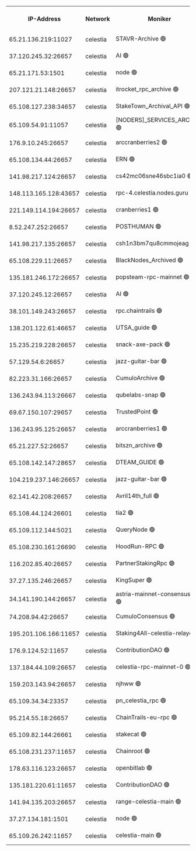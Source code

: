 


<table><tr><th>IP-Address</th><th>Network</th><th>Moniker</th><th>Latest Block Height</th><th>Earliest Block Height</th><th>Catching Up</th><th>Tx Index</th><th>Voting Power</th><th>Version</th><th>Scan Time</th></tr><tr><td>65.21.136.219:11027</td><td>celestia</td><td>STAVR-Archive 🟢</td><td>2879381</td><td>1</td><td>False</td><td>on</td><td>0</td><td>2.3.1</td><td>2024-11-26T21:18:21.642855505UTC</td></tr><tr><td>37.120.245.32:26657</td><td>celestia</td><td>AI 🟢</td><td>2879381</td><td>1</td><td>False</td><td>off</td><td>0</td><td>2.3.1</td><td>2024-11-26T21:18:22.147056710UTC</td></tr><tr><td>65.21.171.53:1501</td><td>celestia</td><td>node 🟢</td><td>2879381</td><td>1</td><td>False</td><td>on</td><td>0</td><td>2.3.1</td><td>2024-11-26T21:18:22.618052507UTC</td></tr><tr><td>207.121.21.148:26657</td><td>celestia</td><td>itrocket_rpc_archive 🟢</td><td>2879384</td><td>1</td><td>False</td><td>on</td><td>0</td><td>2.3.1</td><td>2024-11-26T21:18:57.015963165UTC</td></tr><tr><td>65.108.127.238:34657</td><td>celestia</td><td>StakeTown_Archival_API 🟢</td><td>2879384</td><td>1</td><td>False</td><td>on</td><td>0</td><td>2.3.1</td><td>2024-11-26T21:19:01.564453371UTC</td></tr><tr><td>65.109.54.91:11057</td><td>celestia</td><td>[NODERS]_SERVICES_ARCHIVE 🟢</td><td>2879386</td><td>1</td><td>False</td><td>on</td><td>0</td><td>2.3.1</td><td>2024-11-26T21:19:24.803451408UTC</td></tr><tr><td>176.9.10.245:26657</td><td>celestia</td><td>arccranberries2 🟢</td><td>2879388</td><td>1</td><td>False</td><td>on</td><td>0</td><td>2.3.1</td><td>2024-11-26T21:19:44.075228723UTC</td></tr><tr><td>65.108.134.44:26657</td><td>celestia</td><td>ERN 🟢</td><td>2879388</td><td>1</td><td>False</td><td>on</td><td>0</td><td>2.3.1</td><td>2024-11-26T21:19:44.554187710UTC</td></tr><tr><td>141.98.217.124:26657</td><td>celestia</td><td>cs42mc06sne46sbc1ia0 🟢</td><td>2879388</td><td>1</td><td>False</td><td>on</td><td>0</td><td>2.3.1</td><td>2024-11-26T21:19:47.450436489UTC</td></tr><tr><td>148.113.165.128:43657</td><td>celestia</td><td>rpc-4.celestia.nodes.guru 🟢</td><td>2879390</td><td>1</td><td>False</td><td>on</td><td>0</td><td>2.3.1</td><td>2024-11-26T21:20:09.157562483UTC</td></tr><tr><td>221.149.114.194:26657</td><td>celestia</td><td>cranberries1 🟢</td><td>2879391</td><td>1</td><td>False</td><td>on</td><td>0</td><td>2.3.1</td><td>2024-11-26T21:20:16.780303577UTC</td></tr><tr><td>8.52.247.252:26657</td><td>celestia</td><td>POSTHUMAN 🟢</td><td>2879395</td><td>1</td><td>False</td><td>on</td><td>0</td><td>2.3.1</td><td>2024-11-26T21:21:05.579154049UTC</td></tr><tr><td>141.98.217.135:26657</td><td>celestia</td><td>csh1n3bm7qu8cmmojeag 🟢</td><td>2879395</td><td>1</td><td>False</td><td>on</td><td>0</td><td>2.3.1</td><td>2024-11-26T21:21:06.003073304UTC</td></tr><tr><td>65.108.229.11:26657</td><td>celestia</td><td>BlackNodes_Archived 🟢</td><td>2879395</td><td>1</td><td>False</td><td>on</td><td>0</td><td>2.1.2</td><td>2024-11-26T21:21:11.124721059UTC</td></tr><tr><td>135.181.246.172:26657</td><td>celestia</td><td>popsteam-rpc-mainnet 🟢</td><td>2879398</td><td>1</td><td>False</td><td>on</td><td>0</td><td>3.0.1</td><td>2024-11-26T21:21:45.097876778UTC</td></tr><tr><td>37.120.245.12:26657</td><td>celestia</td><td>AI 🟢</td><td>2879399</td><td>1</td><td>False</td><td>off</td><td>0</td><td>2.3.1</td><td>2024-11-26T21:21:55.882335347UTC</td></tr><tr><td>38.101.149.243:26657</td><td>celestia</td><td>rpc.chaintrails 🟢</td><td>2879400</td><td>1</td><td>False</td><td>on</td><td>0</td><td>2.3.1</td><td>2024-11-26T21:22:03.752622825UTC</td></tr><tr><td>138.201.122.61:46657</td><td>celestia</td><td>UTSA_guide 🟢</td><td>2879402</td><td>1</td><td>False</td><td>on</td><td>0</td><td>2.3.1</td><td>2024-11-26T21:22:32.425016428UTC</td></tr><tr><td>15.235.219.228:26657</td><td>celestia</td><td>snack-axe-pack 🟢</td><td>2879402</td><td>1</td><td>False</td><td>off</td><td>0</td><td>2.1.2</td><td>2024-11-26T21:22:35.511743591UTC</td></tr><tr><td>57.129.54.6:26657</td><td>celestia</td><td>jazz-guitar-bar 🟢</td><td>2879403</td><td>1</td><td>False</td><td>off</td><td>0</td><td>2.1.2</td><td>2024-11-26T21:22:46.198957156UTC</td></tr><tr><td>82.223.31.166:26657</td><td>celestia</td><td>CumuloArchive 🟢</td><td>2879404</td><td>1</td><td>False</td><td>on</td><td>0</td><td>2.3.1</td><td>2024-11-26T21:22:48.850095681UTC</td></tr><tr><td>136.243.94.113:26667</td><td>celestia</td><td>qubelabs-snap 🟢</td><td>2879405</td><td>1</td><td>False</td><td>on</td><td>0</td><td>2.3.1</td><td>2024-11-26T21:23:06.643438840UTC</td></tr><tr><td>69.67.150.107:29657</td><td>celestia</td><td>TrustedPoint 🟢</td><td>2879406</td><td>1</td><td>False</td><td>on</td><td>0</td><td>2.3.1</td><td>2024-11-26T21:23:21.810369914UTC</td></tr><tr><td>136.243.95.125:26657</td><td>celestia</td><td>arccranberries1 🟢</td><td>2879409</td><td>1</td><td>False</td><td>on</td><td>0</td><td>2.3.1</td><td>2024-11-26T21:23:59.751132821UTC</td></tr><tr><td>65.21.227.52:26657</td><td>celestia</td><td>bitszn_archive 🟢</td><td>2879410</td><td>1</td><td>False</td><td>on</td><td>0</td><td>2.3.1</td><td>2024-11-26T21:24:04.871318699UTC</td></tr><tr><td>65.108.142.147:28657</td><td>celestia</td><td>DTEAM_GUIDE 🟢</td><td>2879412</td><td>1</td><td>False</td><td>on</td><td>0</td><td>2.3.1</td><td>2024-11-26T21:24:53.106487461UTC</td></tr><tr><td>104.219.237.146:26657</td><td>celestia</td><td>jazz-guitar-bar 🟢</td><td>2879415</td><td>1</td><td>False</td><td>off</td><td>0</td><td>2.1.2</td><td>2024-11-26T21:25:02.589919302UTC</td></tr><tr><td>62.141.42.208:26657</td><td>celestia</td><td>Avril14th_full 🟢</td><td>2879417</td><td>1</td><td>False</td><td>on</td><td>0</td><td>2.3.1</td><td>2024-11-26T21:25:31.871829770UTC</td></tr><tr><td>65.108.44.124:26601</td><td>celestia</td><td>tia2 🟢</td><td>2371494</td><td>339581</td><td>False</td><td>on</td><td>0</td><td>1.3.0</td><td>2024-11-26T21:18:35.512950130UTC</td></tr><tr><td>65.109.112.144:5021</td><td>celestia</td><td>QueryNode 🟢</td><td>2371494</td><td>1406226</td><td>False</td><td>off</td><td>0</td><td>1.7.0</td><td>2024-11-26T21:22:49.342128070UTC</td></tr><tr><td>65.108.230.161:26690</td><td>celestia</td><td>HoodRun-RPC 🟢</td><td>2371494</td><td>1537165</td><td>False</td><td>off</td><td>0</td><td>1.9.0</td><td>2024-11-26T21:24:59.844852004UTC</td></tr><tr><td>116.202.85.40:26657</td><td>celestia</td><td>PartnerStakingRpc 🟢</td><td>2371494</td><td>1588231</td><td>False</td><td>on</td><td>0</td><td>1.9.0</td><td>2024-11-26T21:18:35.788373327UTC</td></tr><tr><td>37.27.135.246:26657</td><td>celestia</td><td>KingSuper 🟢</td><td>2371494</td><td>1814358</td><td>False</td><td>off</td><td>0</td><td>1.3.0</td><td>2024-11-26T21:19:31.337904113UTC</td></tr><tr><td>34.141.190.144:26657</td><td>celestia</td><td>astria-mainnet-consensus-1 🟢</td><td>2879399</td><td>2371501</td><td>False</td><td>on</td><td>0</td><td>2.3.1</td><td>2024-11-26T21:21:56.241024673UTC</td></tr><tr><td>74.208.94.42:26657</td><td>celestia</td><td>CumuloConsensus 🟢</td><td>2879391</td><td>2384001</td><td>False</td><td>on</td><td>0</td><td>2.3.1</td><td>2024-11-26T21:20:19.750565231UTC</td></tr><tr><td>195.201.106.166:11657</td><td>celestia</td><td>Staking4All-celestia-relayer 🟢</td><td>2879419</td><td>2399575</td><td>False</td><td>off</td><td>0</td><td>2.1.2</td><td>2024-11-26T21:25:43.487094301UTC</td></tr><tr><td>176.9.124.52:11657</td><td>celestia</td><td>ContributionDAO 🟢</td><td>2879410</td><td>2419178</td><td>False</td><td>on</td><td>0</td><td>2.1.2</td><td>2024-11-26T21:24:02.199932513UTC</td></tr><tr><td>137.184.44.109:26657</td><td>celestia</td><td>celestia-rpc-mainnet-0 🟢</td><td>2879401</td><td>2517150</td><td>False</td><td>on</td><td>0</td><td>2.3.1</td><td>2024-11-26T21:22:17.513310345UTC</td></tr><tr><td>159.203.143.94:26657</td><td>celestia</td><td>njhww 🟢</td><td>2879392</td><td>2758431</td><td>False</td><td>off</td><td>0</td><td>2.3.1</td><td>2024-11-26T21:20:28.808799167UTC</td></tr><tr><td>65.109.34.34:23357</td><td>celestia</td><td>pn_celestia_rpc 🟢</td><td>2879398</td><td>2758437</td><td>False</td><td>on</td><td>0</td><td>2.3.1</td><td>2024-11-26T21:21:44.563811085UTC</td></tr><tr><td>95.214.55.18:26657</td><td>celestia</td><td>ChainTrails-eu-rpc 🟢</td><td>2879417</td><td>2832001</td><td>False</td><td>on</td><td>0</td><td>2.3.1</td><td>2024-11-26T21:25:32.389837324UTC</td></tr><tr><td>65.109.82.144:26661</td><td>celestia</td><td>stakecat 🟢</td><td>2879401</td><td>2868001</td><td>False</td><td>on</td><td>0</td><td>2.1.2</td><td>2024-11-26T21:22:16.552615268UTC</td></tr><tr><td>65.108.231.237:11657</td><td>celestia</td><td>Chainroot 🟢</td><td>2879388</td><td>2868575</td><td>False</td><td>on</td><td>0</td><td>2.1.2</td><td>2024-11-26T21:19:44.964903207UTC</td></tr><tr><td>178.63.116.123:26657</td><td>celestia</td><td>openbitlab 🟢</td><td>2879384</td><td>2869487</td><td>False</td><td>on</td><td>0</td><td>2.3.1</td><td>2024-11-26T21:18:51.682259414UTC</td></tr><tr><td>135.181.220.61:11657</td><td>celestia</td><td>ContributionDAO 🟢</td><td>2879395</td><td>2873457</td><td>False</td><td>off</td><td>0</td><td>2.1.2</td><td>2024-11-26T21:21:08.583033126UTC</td></tr><tr><td>141.94.135.203:26657</td><td>celestia</td><td>range-celestia-main 🟢</td><td>2879382</td><td>2876822</td><td>False</td><td>on</td><td>0</td><td>2.1.2</td><td>2024-11-26T21:18:38.774740678UTC</td></tr><tr><td>37.27.134.181:1501</td><td>celestia</td><td>node 🟢</td><td>2879393</td><td>2876837</td><td>False</td><td>off</td><td>0</td><td>2.3.1</td><td>2024-11-26T21:20:43.899832094UTC</td></tr><tr><td>65.109.26.242:11657</td><td>celestia</td><td>celestia-main 🟢</td><td>2879404</td><td>2877129</td><td>False</td><td>on</td><td>0</td><td>2.3.1</td><td>2024-11-26T21:22:53.922442434UTC</td></tr></table>